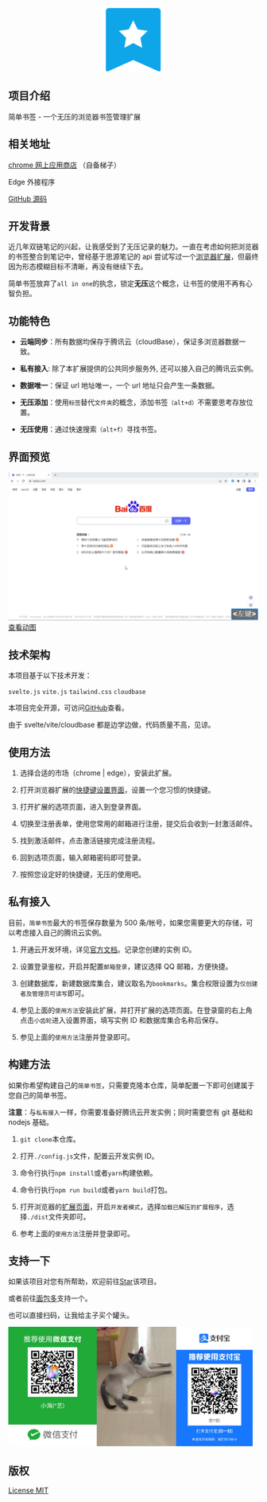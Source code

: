 <p align="center"><img src="./src/assets/icon128.png" title="" alt="" data-align="center"></p>

## 项目介绍

简单书签 - 一个无压的浏览器书签管理扩展

## 相关地址

[chrome 网上应用商店](https://chrome.google.com/webstore/detail/%E7%AE%80%E5%8D%95%E4%B9%A6%E7%AD%BE/eepoajjgnajliplcimelcklkaobndkkm?hl=zh-CN&authuser=0) （自备梯子）

Edge 外接程序

[GitHub 源码](https://github.com/NMTuan/ezBookmarks)

## 开发背景

近几年双链笔记的兴起，让我感受到了无压记录的魅力。一直在考虑如何把浏览器的书签整合到笔记中，曾经基于思源笔记的 api 尝试写过一个[浏览器扩展](https://github.com/NMTuan/sy_bookmarks)，但最终因为形态模糊目标不清晰，再没有继续下去。

简单书签放弃了`all in one`的执念，锁定**无压**这个概念，让书签的使用不再有心智负担。

## 功能特色

- **云端同步**：所有数据均保存于腾讯云（cloudBase），保证多浏览器数据一致。

- **私有接入**: 除了本扩展提供的公共同步服务外, 还可以接入自己的腾讯云实例。

- **数据唯一**：保证 url 地址唯一，一个 url 地址只会产生一条数据。

- **无压添加**：使用`标签`替代`文件夹`的概念，添加书签`（alt+d）`不需要思考存放位置。

- **无压使用**：通过快速搜索`（alt+f）`寻找书签。

## 界面预览

![](./other/thumb.gif)
[查看动图](./other/humb.gif)

## 技术架构

本项目基于以下技术开发：

`svelte.js` `vite.js` `tailwind.css` `cloudbase`

本项目完全开源，可访问[GitHub](https://github.com/NMTuan/ezBookmarks)查看。

由于 svelte/vite/cloudbase 都是边学边做，代码质量不高，见谅。

## 使用方法

1. 选择合适的市场（chrome | edge），安装此扩展。

2. 打开浏览器扩展的[快捷键设置界面](chrome://extensions/shortcuts)，设置一个您习惯的快捷键。

3. 打开扩展的选项页面，进入到登录界面。

4. 切换至注册表单，使用您常用的邮箱进行注册，提交后会收到一封激活邮件。

5. 找到激活邮件，点击激活链接完成注册流程。

6. 回到选项页面，输入邮箱密码即可登录。

7. 按照您设定好的快捷键，无压的使用吧。

## 私有接入

目前，`简单书签`最大的书签保存数量为 500 条/帐号，如果您需要更大的存储，可以考虑接入自己的腾讯云实例。

1. 开通云开发环境，详见[官方文档](https://docs.cloudbase.net/quick-start/create-env)。记录您创建的实例 ID。

2. 设置登录鉴权，开启并配置`邮箱登录`，建议选择 QQ 邮箱，方便快捷。

3. 创建数据库，新建数据库集合，建议取名为`bookmarks`。集合权限设置为`仅创建者及管理员可读写`即可。

4. 参见上面的`使用方法`安装此扩展，并打开扩展的选项页面。在登录窗的右上角点击`小齿轮`进入设置界面，填写实例 ID 和数据库集合名称后保存。

5. 参见上面的`使用方法`注册并登录即可。

## 构建方法

如果你希望构建自己的`简单书签`，只需要克隆本仓库，简单配置一下即可创建属于您自己的简单书签。

**注意**：与`私有接入`一样，你需要准备好腾讯云开发实例；同时需要您有 git 基础和 nodejs 基础。

1. `git clone`本仓库。

2. 打开`./config.js`文件，配置云开发实例 ID。

3. 命令行执行`npm install`或者`yarn`构建依赖。

4. 命令行执行`npm run build`或者`yarn build`打包。

5. 打开浏览器的[扩展页面](chrome://extensions/)，开启`开发者模式`，选择`加载已解压的扩展程序`，选择`./dist`文件夹即可。

6. 参考上面的`使用方法`注册并登录即可。

## 支持一下

如果该项目对您有所帮助，欢迎前往[Star](https://github.com/NMTuan/ezBookmarks)该项目。

或者前往[面包多]()支持一个。

也可以直接扫码，让我给主子买个罐头。

<img src="./other/wepay.jpg" title="" alt="" height="240"><img src="./other/small_white.jpg" title="" alt="" height="240"><img src="./other/alipay.jpg" title="" alt="" height="240">

## 版权

[License MIT](./LICENSE)

